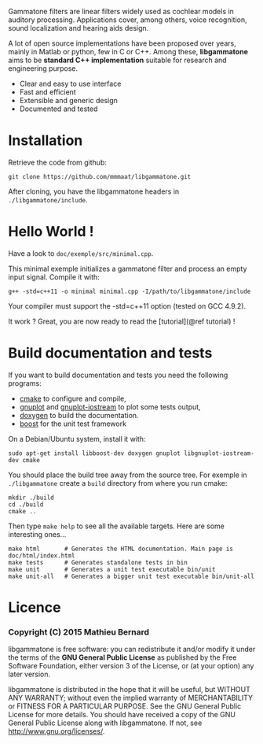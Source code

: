 
Gammatone filters are linear filters widely used as cochlear models in
auditory processing. Applications cover, among others, voice
recognition, sound localization and hearing aids design.

A lot of open source implementations have been proposed over years,
mainly in Matlab or python, few in C or C++. Among these,
**libgammatone** aims to be **standard C++ implementation** suitable
for research and engineering purpose.

- Clear and easy to use interface
- Fast and efficient
- Extensible and generic design
- Documented and tested


# Installation

Retrieve the code from github:

~~~
git clone https://github.com/mmmaat/libgammatone.git
~~~

After cloning, you have the libgammatone headers in `./libgammatone/include`.


# Hello World !

Have a look to `doc/exemple/src/minimal.cpp`.

This minimal exemple initializes a gammatone filter and process an
empty input signal.
Compile it with:
~~~
g++ -std=c++11 -o minimal minimal.cpp -I/path/to/libgammatone/include
~~~

Your compiler must support the -std=c++11 option (tested on GCC 4.9.2).

It work ? Great, you are now ready to read the [tutorial](@ref tutorial) !


# Build documentation and tests



If you want to build documentation and tests you need the following programs:

- [cmake](http://www.cmake.org) to configure and compile,
- [gnuplot](http://www.gnuplot.info/) and
[gnuplot-iostream](http://www.stahlke.org/dan/gnuplot-iostream/) to
plot some tests output,
- [doxygen](http://www.stack.nl/~dimitri/doxygen/index.html) to build the documentation.
- [boost](http://www.boost.org) for the unit test framework

On a Debian/Ubuntu system, install it with:

~~~
sudo apt-get install libboost-dev doxygen gnuplot libgnuplot-iostream-dev cmake
~~~

You should place the build tree away from the source tree. For exemple
in `./libgammatone` create a `build` directory from where you run cmake:

~~~
mkdir ./build
cd ./build
cmake ..
~~~

Then type `make help` to see all the available targets.
Here are some interesting ones...

~~~
make html       # Generates the HTML documentation. Main page is doc/html/index.html
make tests      # Generates standalone tests in bin
make unit       # Generates a unit test executable bin/unit
make unit-all   # Generates a bigger unit test executable bin/unit-all
~~~


# Licence

### Copyright (C) 2015 Mathieu Bernard

libgammatone is free software: you can redistribute it and/or modify
it under the terms of the **GNU General Public License** as
published by the Free Software Foundation, either version 3 of the
License, or (at your option) any later version.

libgammatone is distributed in the hope that it will be useful, but
WITHOUT ANY WARRANTY; without even the implied warranty of
MERCHANTABILITY or FITNESS FOR A PARTICULAR PURPOSE. See the GNU
General Public License for more details. You should have received a
copy of the GNU General Public License along with libgammatone. If
not, see <http://www.gnu.org/licenses/>.
